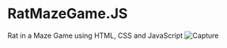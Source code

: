 # RatMazeGame.JS
Rat in a Maze Game using HTML, CSS and JavaScript
![Capture](https://user-images.githubusercontent.com/90293552/218277506-949f019f-d87a-4d84-b8c0-93f9e50188f2.PNG)

